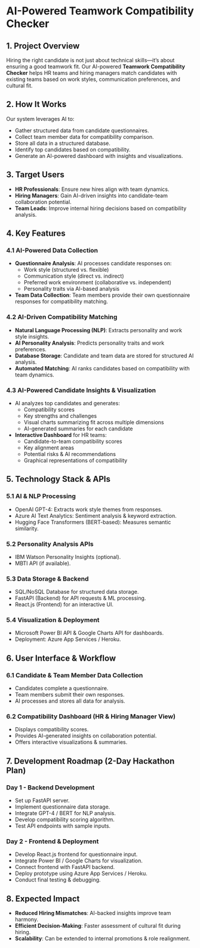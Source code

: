 # AI-Powered Teamwork Compatibility Checker

## 1. Project Overview
Hiring the right candidate is not just about technical skills—it’s about ensuring a good teamwork fit. Our AI-powered **Teamwork Compatibility Checker** helps HR teams and hiring managers match candidates with existing teams based on work styles, communication preferences, and cultural fit.

## 2. How It Works
Our system leverages AI to:
- Gather structured data from candidate questionnaires.
- Collect team member data for compatibility comparison.
- Store all data in a structured database.
- Identify top candidates based on compatibility.
- Generate an AI-powered dashboard with insights and visualizations.

## 3. Target Users
- **HR Professionals**: Ensure new hires align with team dynamics.
- **Hiring Managers**: Gain AI-driven insights into candidate-team collaboration potential.
- **Team Leads**: Improve internal hiring decisions based on compatibility analysis.

## 4. Key Features
### 4.1 AI-Powered Data Collection
- **Questionnaire Analysis**: AI processes candidate responses on:
  - Work style (structured vs. flexible)
  - Communication style (direct vs. indirect)
  - Preferred work environment (collaborative vs. independent)
  - Personality traits via AI-based analysis
- **Team Data Collection**: Team members provide their own questionnaire responses for compatibility matching.

### 4.2 AI-Driven Compatibility Matching
- **Natural Language Processing (NLP)**: Extracts personality and work style insights.
- **AI Personality Analysis**: Predicts personality traits and work preferences.
- **Database Storage**: Candidate and team data are stored for structured AI analysis.
- **Automated Matching**: AI ranks candidates based on compatibility with team dynamics.

### 4.3 AI-Powered Candidate Insights & Visualization
- AI analyzes top candidates and generates:
  - Compatibility scores
  - Key strengths and challenges
  - Visual charts summarizing fit across multiple dimensions
  - AI-generated summaries for each candidate
- **Interactive Dashboard** for HR teams:
  - Candidate-to-team compatibility scores
  - Key alignment areas
  - Potential risks & AI recommendations
  - Graphical representations of compatibility

## 5. Technology Stack & APIs
### 5.1 AI & NLP Processing
- OpenAI GPT-4: Extracts work style themes from responses.
- Azure AI Text Analytics: Sentiment analysis & keyword extraction.
- Hugging Face Transformers (BERT-based): Measures semantic similarity.

### 5.2 Personality Analysis APIs
- IBM Watson Personality Insights (optional).
- MBTI API (if available).

### 5.3 Data Storage & Backend
- SQL/NoSQL Database for structured data storage.
- FastAPI (Backend) for API requests & ML processing.
- React.js (Frontend) for an interactive UI.

### 5.4 Visualization & Deployment
- Microsoft Power BI API & Google Charts API for dashboards.
- Deployment: Azure App Services / Heroku.

## 6. User Interface & Workflow
### 6.1 Candidate & Team Member Data Collection
- Candidates complete a questionnaire.
- Team members submit their own responses.
- AI processes and stores all data for analysis.

### 6.2 Compatibility Dashboard (HR & Hiring Manager View)
- Displays compatibility scores.
- Provides AI-generated insights on collaboration potential.
- Offers interactive visualizations & summaries.

## 7. Development Roadmap (2-Day Hackathon Plan)
### Day 1 - Backend Development
- Set up FastAPI server.
- Implement questionnaire data storage.
- Integrate GPT-4 / BERT for NLP analysis.
- Develop compatibility scoring algorithm.
- Test API endpoints with sample inputs.

### Day 2 - Frontend & Deployment
- Develop React.js frontend for questionnaire input.
- Integrate Power BI / Google Charts for visualization.
- Connect frontend with FastAPI backend.
- Deploy prototype using Azure App Services / Heroku.
- Conduct final testing & debugging.

## 8. Expected Impact
- **Reduced Hiring Mismatches**: AI-backed insights improve team harmony.
- **Efficient Decision-Making**: Faster assessment of cultural fit during hiring.
- **Scalability**: Can be extended to internal promotions & role realignment.
